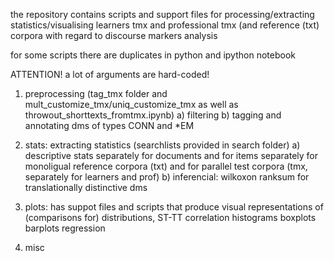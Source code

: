 the repository contains scripts and support files for processing/extracting statistics/visualising learners tmx and professional tmx (and reference (txt) corpora with regard to discourse markers analysis

for some scripts there are duplicates in python and ipython notebook

ATTENTION! a lot of arguments are hard-coded!


1) preprocessing (tag_tmx folder and mult_customize_tmx/uniq_customize_tmx as well as throwout_shorttexts_fromtmx.ipynb)
	a) filtering
	b) tagging and annotating dms of types CONN and *EM
	
2) stats: extracting statistics (searchlists provided in search folder) 
	a) descriptive stats 
		separately for documents and for items
		separately for monoligual reference corpora (txt) and for parallel test corpora (tmx, separately for learners and prof)
	b) inferencial: wilkoxon ranksum for translationally distinctive dms

3) plots: has suppot files and scripts that produce visual representations of (comparisons for) distributions, ST-TT correlation
	histograms
	boxplots
	barplots
	regression
4) misc 
	

